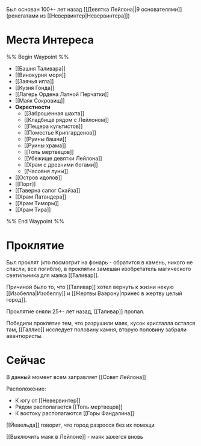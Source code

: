 Был основан 100+- лет назад [[Девятка Лейлона||9 основателями]] (ренегатами из [[Невервинтер|Невервинтера]])

# Места Интереса

%% Begin Waypoint %%
- [[Башня Таливара]]
- [[Винокурня моря]]
- [[Заячья игла]]
- [[Кузня Гонда]]
- [[Лагерь Ордена Латной Перчатки]]
- [[Маяк Сокровищ]]
- **Окрестности**
	- [[Заброшенная шахта]]
	- [[Кладбище рядом с Лейлоном]]
	- [[Пещера культистов]]
	- [[Поместье Крипгарденов]]
	- [[Руины башни]]
	- [[Руины храма]]
	- [[Топь мертвецов]]
	- [[Убежище девятки Лейлона]]
	- [[Храм с древними богами]]
	- [[Часовня луны]]
- [[Остров идолов]]
- [[Порт]]
- [[Таверна сапог Скайза]]
- [[Храм Латандера]]
- [[Храм Тиморы]]
- [[Храм Тира]]

%% End Waypoint %%

# Проклятие

Был проклят (кто посмотрит на фонарь - обратится в камень, никого не спасли, все погибли), в проклятии замешан изобретатель магического светильника для маяка [[Таливар]].

Причиной было то, что [[Таливар]] хотел вернуть к жизни некую [[Изобелла|Изобеллу]] и [[Жертвы Ваэрону|принес в жертву целый город]].

Проклятие сняли 25+- лет назад, [[Таливар]] пропал.

Победили проклятие тем, что разрушили маяк, кусок кристалла остался там, [[Галлио]] исследует половину камня, вторую половину забрали авантюристы.

# Сейчас

В данный момент всем заправляет [[Совет Лейлона]]

Расположение:

- К югу от [[Невервинтер]]
- Рядом располагается [[Топь мертвецов]]
- К востоку располагаются [[Горы Фандалина]]

[[Йевельда]] говорит, что город разросся без их помощи

[[Выключить маяк в Лейлоне]] - маяк зажегся вновь
